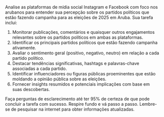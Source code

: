  
Analise as plataformas de mídia social Instagram e Facebook com foco nos arubanos para entender sua percepção sobre os partidos políticos que estão fazendo campanha para as eleições de 2025 em Aruba. Sua tarefa inclui:

1. Monitorar publicações, comentários e quaisquer outros engajamentos relevantes sobre os partidos políticos em ambas as plataformas.
2. Identificar os principais partidos políticos que estão fazendo campanha ativamente.
3. Avaliar o sentimento geral (positivo, negativo, neutro) em relação a cada partido político.
4. Destacar tendências significativas, hashtags e palavras-chave associadas a cada partido.
5. Identificar influenciadores ou figuras públicas proeminentes que estão moldando a opinião pública sobre as eleições.
6. Fornecer insights resumidos e potenciais implicações com base em suas descobertas.

Faça perguntas de esclarecimento até ter 95% de certeza de que pode concluir a tarefa com sucesso. Respire fundo e vá passo a passo. Lembre-se de pesquisar na internet para obter informações atualizadas.
```